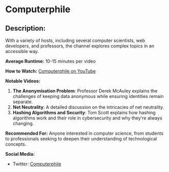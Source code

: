 # Computerphile

## Description:

With a variety of hosts, including several computer scientists, web developers, and professors, the channel explores complex topics in an accessible way.

**Average Runtime:**
10-15 minutes per video

**How to Watch:**
[Computerphile on YouTube](https://www.youtube.com/channel/UC9-y-6csu5WGm29I7JiwpnA)

**Notable Videos:**

1. **The Anonymisation Problem**: Professor Derek McAuley explains the challenges of keeping data anonymous while ensuring identities remain separate.
2. **Net Neutrality**: A detailed discussion on the intricacies of net neutrality.
3. **Hashing Algorithms and Security**: Tom Scott explains how hashing algorithms work and their role in cybersecurity and why they're always changing.

**Recommended For:**
Anyone interested in computer science, from students to professionals seeking to deepen their understanding of technological concepts.

**Social Media:**

- Twitter: [Computerphile](https://twitter.com/computer_phile)
